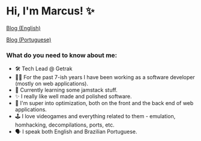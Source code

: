 # Hi, I'm Marcus! ✨

[Blog (English)](https://marcuspereira.com)

[Blog (Portuguese)](https://marcuspereira.com/pt-BR)

### What do you need to know about me:
- 🛠️ Tech Lead @ Getrak
- 👨‍💻 For the past 7-ish years I have been working as a software developer (mostly on web applications).
- 📘 Currently learning some jamstack stuff.
- ✨ I really like well made and polished software. 
- 👀 I'm super into optimization, both on the front and the back end of web applications.
- 🕹️ I love videogames and everything related to them - emulation, homhacking, decompilations, ports, etc.
- 🗣️ I speak both English and Brazilian Portuguese.
